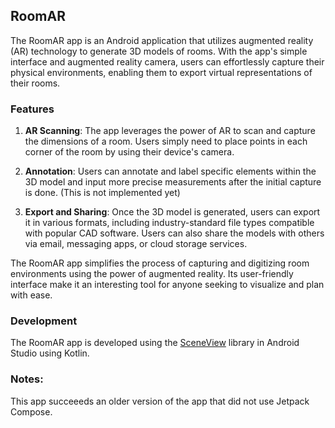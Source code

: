 ## RoomAR

The RoomAR app is an Android application that utilizes augmented reality (AR) technology to generate 3D models of rooms. With the app's simple interface and augmented reality camera, users can effortlessly capture their physical environments, enabling them to export virtual representations of their rooms.

### Features

1. **AR Scanning**: The app leverages the power of AR to scan and capture the dimensions of a room. Users simply need to place points in each corner of the room by using their device's camera.

2. **Annotation**: Users can annotate and label specific elements within the 3D model and input more precise measurements after the initial capture is done. (This is not implemented yet)

3. **Export and Sharing**: Once the 3D model is generated, users can export it in various formats, including industry-standard file types compatible with popular CAD software. Users can also share the models with others via email, messaging apps, or cloud storage services.

The RoomAR app simplifies the process of capturing and digitizing room environments using the power of augmented reality. Its user-friendly interface make it an interesting tool for anyone seeking to visualize and plan with ease.


### Development

The RoomAR app is developed using the [SceneView](https://github.com/SceneView/sceneview-android) library in Android Studio using Kotlin.


### Notes:

This app succeeeds an older version of the app that did not use Jetpack Compose. 
